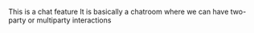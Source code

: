 This is a chat feature 
It is basically a chatroom where we can have two-party or multiparty interactions
